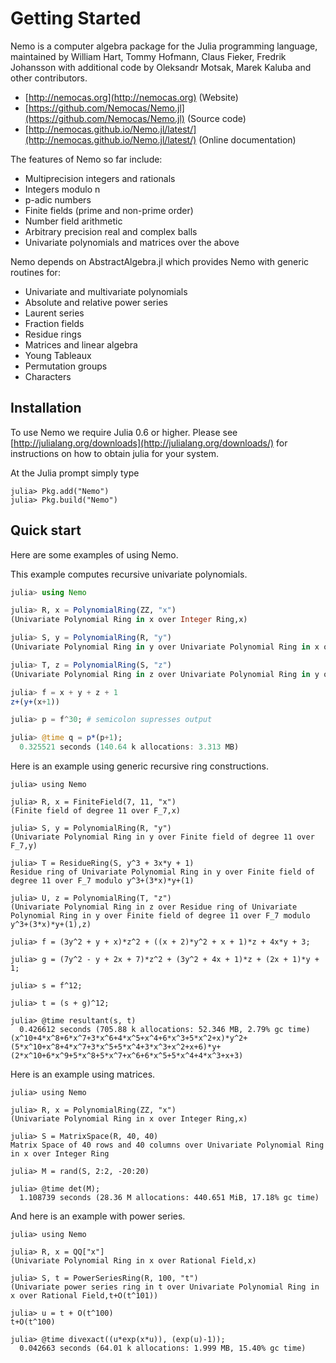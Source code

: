 # Getting Started

Nemo is a computer algebra package for the Julia programming language, maintained by William Hart, 
Tommy Hofmann, Claus Fieker, Fredrik Johansson with additional code by Oleksandr Motsak, Marek Kaluba and other contributors.

- [http://nemocas.org](http://nemocas.org) (Website)
- [https://github.com/Nemocas/Nemo.jl](https://github.com/Nemocas/Nemo.jl) (Source code)
- [http://nemocas.github.io/Nemo.jl/latest/](http://nemocas.github.io/Nemo.jl/latest/) (Online documentation)

The features of Nemo so far include:

  - Multiprecision integers and rationals
  - Integers modulo n
  - p-adic numbers
  - Finite fields (prime and non-prime order)
  - Number field arithmetic
  - Arbitrary precision real and complex balls
  - Univariate polynomials and matrices over the above

Nemo depends on AbstractAlgebra.jl which provides Nemo with generic routines for:

  - Univariate and multivariate polynomials
  - Absolute and relative power series
  - Laurent series
  - Fraction fields
  - Residue rings
  - Matrices and linear algebra
  - Young Tableaux
  - Permutation groups
  - Characters

## Installation

To use Nemo we require Julia 0.6 or higher. Please see
[http://julialang.org/downloads](http://julialang.org/downloads/) for instructions on
how to obtain julia for your system.

At the Julia prompt simply type

```
julia> Pkg.add("Nemo")
julia> Pkg.build("Nemo")
```

## Quick start

Here are some examples of using Nemo.

This example computes recursive univariate polynomials.

```julia
julia> using Nemo

julia> R, x = PolynomialRing(ZZ, "x")
(Univariate Polynomial Ring in x over Integer Ring,x)

julia> S, y = PolynomialRing(R, "y")
(Univariate Polynomial Ring in y over Univariate Polynomial Ring in x over Integer Ring,y)

julia> T, z = PolynomialRing(S, "z")
(Univariate Polynomial Ring in z over Univariate Polynomial Ring in y over Univariate Polynomial Ring in x over Integer Ring,z)

julia> f = x + y + z + 1
z+(y+(x+1))

julia> p = f^30; # semicolon supresses output

julia> @time q = p*(p+1);
  0.325521 seconds (140.64 k allocations: 3.313 MB)
```

Here is an example using generic recursive ring constructions.

```
julia> using Nemo

julia> R, x = FiniteField(7, 11, "x")
(Finite field of degree 11 over F_7,x)

julia> S, y = PolynomialRing(R, "y")
(Univariate Polynomial Ring in y over Finite field of degree 11 over F_7,y)

julia> T = ResidueRing(S, y^3 + 3x*y + 1)
Residue ring of Univariate Polynomial Ring in y over Finite field of degree 11 over F_7 modulo y^3+(3*x)*y+(1)

julia> U, z = PolynomialRing(T, "z")
(Univariate Polynomial Ring in z over Residue ring of Univariate Polynomial Ring in y over Finite field of degree 11 over F_7 modulo y^3+(3*x)*y+(1),z)

julia> f = (3y^2 + y + x)*z^2 + ((x + 2)*y^2 + x + 1)*z + 4x*y + 3;

julia> g = (7y^2 - y + 2x + 7)*z^2 + (3y^2 + 4x + 1)*z + (2x + 1)*y + 1;

julia> s = f^12;

julia> t = (s + g)^12;

julia> @time resultant(s, t)
  0.426612 seconds (705.88 k allocations: 52.346 MB, 2.79% gc time)
(x^10+4*x^8+6*x^7+3*x^6+4*x^5+x^4+6*x^3+5*x^2+x)*y^2+(5*x^10+x^8+4*x^7+3*x^5+5*x^4+3*x^3+x^2+x+6)*y+(2*x^10+6*x^9+5*x^8+5*x^7+x^6+6*x^5+5*x^4+4*x^3+x+3)
```

Here is an example using matrices.

```
julia> using Nemo

julia> R, x = PolynomialRing(ZZ, "x")
(Univariate Polynomial Ring in x over Integer Ring,x)

julia> S = MatrixSpace(R, 40, 40)
Matrix Space of 40 rows and 40 columns over Univariate Polynomial Ring in x over Integer Ring

julia> M = rand(S, 2:2, -20:20)

julia> @time det(M);
  1.108739 seconds (28.36 M allocations: 440.651 MiB, 17.18% gc time)
```

And here is an example with power series.

```
julia> using Nemo

julia> R, x = QQ["x"]
(Univariate Polynomial Ring in x over Rational Field,x)

julia> S, t = PowerSeriesRing(R, 100, "t")
(Univariate power series ring in t over Univariate Polynomial Ring in x over Rational Field,t+O(t^101))

julia> u = t + O(t^100)
t+O(t^100)

julia> @time divexact((u*exp(x*u)), (exp(u)-1));
  0.042663 seconds (64.01 k allocations: 1.999 MB, 15.40% gc time)
```
